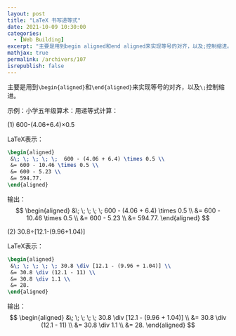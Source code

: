 ```yaml
---
layout: post
title: "LaTeX 书写递等式"
date: 2021-10-09 10:30:00
categories: 
  - [Web Building]
excerpt: "主要是用到begin aligned和end aligned来实现等号的对齐，以及;控制缩进。"
mathjax: true
permalink: /archivers/107
isrepublish: false
---
```


主要是用到```\begin{aligned}```和```\end{aligned}```来实现等号的对齐，以及```\;```控制缩进。

示例：小学五年级算术：用递等式计算：

(1) 600-(4.06+6.4)×0.5

LaTeX表示：
```latex
\begin{aligned}
 &\; \; \; \; \;  600 - (4.06 + 6.4) \times 0.5 \\
 &= 600 - 10.46 \times 0.5 \\
 &= 600 - 5.23 \\
 &= 594.77.
\end{aligned}
```

输出：
$$
\begin{aligned}
 &\; \; \; \; \;  600 - (4.06 + 6.4) \times 0.5 \\
 &= 600 - 10.46 \times 0.5 \\
 &= 600 - 5.23 \\
 &= 594.77.
\end{aligned}
$$

(2) 30.8÷[12.1-(9.96+1.04)]

LaTeX表示：
```latex
\begin{aligned}
 &\; \; \; \; \; 30.8 \div [12.1 - (9.96 + 1.04)] \\
 &= 30.8 \div (12.1 - 11) \\
 &= 30.8 \div 1.1 \\
 &= 28.
\end{aligned}
```

输出：
$$
\begin{aligned}
 &\; \; \; \; \; 30.8 \div [12.1 - (9.96 + 1.04)] \\
 &= 30.8 \div (12.1 - 11) \\
 &= 30.8 \div 1.1 \\
 &= 28.
\end{aligned}
$$